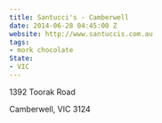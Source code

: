 ```yaml
---
title: Santucci's - Camberwell
date: 2014-06-28 04:45:00 Z
website: http://www.santuccis.com.au
tags:
- mork chocolate
State:
- VIC
---
```


1392 Toorak Road

Camberwell, VIC 3124
